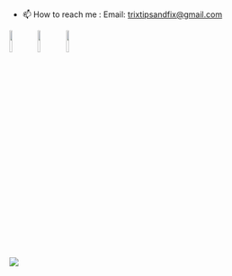 
- 📫 How to reach me : 
     Email: trixtipsandfix@gmail.com


<code><img width="10%" src="https://cdn.jsdelivr.net/gh/devicons/devicon/icons/python/python-original-wordmark.svg" /></code><code><img width="10%" src="https://cdn.jsdelivr.net/gh/devicons/devicon/icons/cplusplus/cplusplus-original.svg" /></code><code><img width="10%" src="https://cdn.jsdelivr.net/gh/devicons/devicon/icons/flask/flask-original-wordmark.svg" /></code>


<img src="https://github-readme-stats.vercel.app/api/top-langs?username=trixtipsfix"/>
